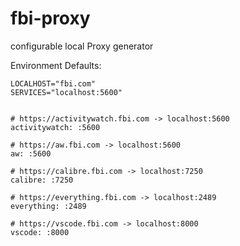# fbi-proxy

configurable local Proxy generator

Environment Defaults:

```env
LOCALHOST="fbi.com"
SERVICES="localhost:5600"
```


```

# https://activitywatch.fbi.com -> localhost:5600
activitywatch: :5600

# https://aw.fbi.com -> localhost:5600
aw: :5600

# https://calibre.fbi.com -> localhost:7250
calibre: :7250

# https://everything.fbi.com -> localhost:2489
everything: :2489

# https://vscode.fbi.com -> localhost:8000
vscode: :8000

```